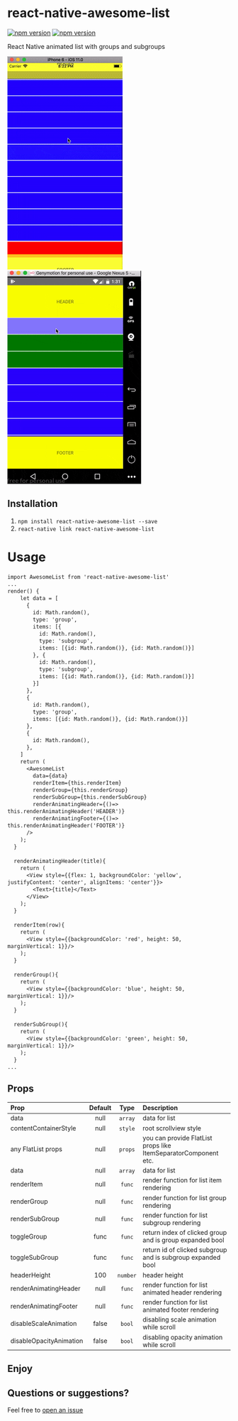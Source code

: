 # react-native-awesome-list
[![npm version](http://img.shields.io/npm/v/react-native-awesome-list.svg?style=flat-square)](https://npmjs.org/package/react-native-awesome-list "View this project on npm")
[![npm version](http://img.shields.io/npm/dm/react-native-awesome-list.svg?style=flat-square)](https://npmjs.org/package/react-native-awesome-list "View this project on npm")

React Native animated list with groups and subgroups

![](./src/AwesomeListIos.gif)
![](./src/AwesomeListAndroid.gif)
## Installation
1. `npm install react-native-awesome-list --save`
2. `react-native link react-native-awesome-list`

# Usage
```
import AwesomeList from 'react-native-awesome-list'
...
render() {
    let data = [
      {
        id: Math.random(),
        type: 'group',
        items: [{
          id: Math.random(),
          type: 'subgroup',
          items: [{id: Math.random()}, {id: Math.random()}]
        }, {
          id: Math.random(),
          type: 'subgroup',
          items: [{id: Math.random()}, {id: Math.random()}]
        }]
      },
      {
        id: Math.random(),
        type: 'group',
        items: [{id: Math.random()}, {id: Math.random()}]
      },
      {
        id: Math.random(),
      },
    ]
    return (
      <AwesomeList
        data={data}
        renderItem={this.renderItem}
        renderGroup={this.renderGroup}
        renderSubGroup={this.renderSubGroup}
        renderAnimatingHeader={()=> this.renderAnimatingHeader('HEADER')}
        renderAnimatingFooter={()=> this.renderAnimatingHeader('FOOTER')}
      />
    );
  }

  renderAnimatingHeader(title){
    return (
      <View style={{flex: 1, backgroundColor: 'yellow', justifyContent: 'center', alignItems: 'center'}}>
        <Text>{title}</Text>
      </View>
    );
  }

  renderItem(row){
    return (
      <View style={{backgroundColor: 'red', height: 50, marginVertical: 1}}/>
    );
  }

  renderGroup(){
    return (
      <View style={{backgroundColor: 'blue', height: 50, marginVertical: 1}}/>
    );
  }
  
  renderSubGroup(){
    return (
      <View style={{backgroundColor: 'green', height: 50, marginVertical: 1}}/>
    );
  }
...
```
## Props

| Prop  | Default  | Type | Description |
| :------------ |:---------------:| :---------------:| :-----|
| data | null | `array` | data for list |
| contentContainerStyle | null | `style` | root scrollview style |
| any FlatList props | null | `props` | you can provide FlatList props like ItemSeparatorComponent etc. |
| data | null | `array` | data for list |
| renderItem | null | `func` | render function for list item rendering |
| renderGroup | null | `func` | render function for list group rendering |
| renderSubGroup | null | `func` | render function for list subgroup rendering |
| toggleGroup | func | `func` | return index of clicked group and is group expanded bool|
| toggleSubGroup | func | `func` | return id of clicked subgroup and is subgroup expanded bool |
| headerHeight | 100 | `number` | header height |
| renderAnimatingHeader | null | `func` | render function for list animated header rendering |
| renderAnimatingFooter | null | `func` | render function for list animated footer rendering |
| disableScaleAnimation | false | `bool` | disabling scale animation while scroll |
| disableOpacityAnimation | false | `bool` | disabling opacity animation while scroll |


## Enjoy

## Questions or suggestions?

Feel free to [open an issue](https://github.com/ArtemKosiakevych/react-native-awesome-list/issues)


